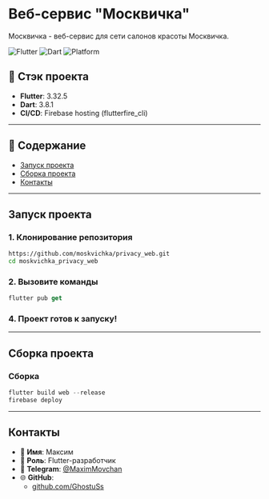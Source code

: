 # Веб-сервис "Москвичка"

Москвичка - веб-сервис для сети салонов красоты Москвичка.

![Flutter](https://img.shields.io/badge/flutter-3.32.5-blue)
![Dart](https://img.shields.io/badge/dart-3.6.2-lightblue)
![Platform](https://img.shields.io/badge/platform-Android%20|%20iOS%20-green)


## 🧱 Стэк проекта

- **Flutter**: 3.32.5
- **Dart**: 3.8.1
- **CI/CD**: Firebase hosting (flutterfire_cli)

---

## 📂 Содержание

- [Запуск проекта](#запуск-проекта)
- [Сборка проекта](#сборка-проекта)
- [Контакты](#контакты)

---


## Запуск проекта

### 1. Клонирование репозитория


   ```bash
   https://github.com/moskvichka/privacy_web.git
   cd moskvichka_privacy_web
```
### 2. Вызовите команды
   ```Dart
  flutter pub get
  ```

### 4. Проект готов к запуску!

---


## Сборка проекта

### Сборка

  ```Dart
  flutter build web --release
  firebase deploy
  ```

---

## Контакты

- 👤 **Имя**: Максим
- 💼 **Роль**: Flutter-разработчик
- 💬 **Telegram**: [@MaximMovchan](https://t.me/MaximMovchan)
- 🌐 **GitHub**:
    - [github.com/GhostuSs](https://github.com/GhostuSs)  
